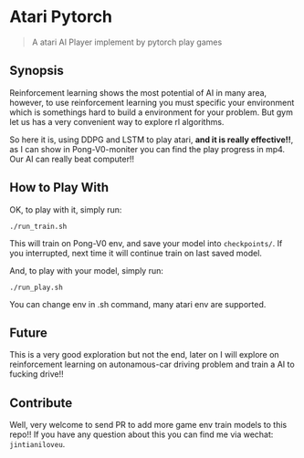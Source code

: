 # Atari Pytorch

> A atari AI Player implement by pytorch play games

## Synopsis

Reinforcement learning shows the most potential of AI in many area, however, to use reinforcement learning you must specific your environment which is somethings hard to build a environment for your problem. But gym let us has a very convenient way to explore rl algorithms.

So here it is, using DDPG and LSTM to play atari, **and it is really effective!!**, as I can show in Pong-V0-moniter you can find the play progress in mp4. Our AI can really beat computer!!

## How to Play With

OK, to play with it, simply run:
```
./run_train.sh
```
This will train on Pong-V0 env, and save your model into `checkpoints/`. If you interrupted, next time it will continue train on last saved model.

And, to play with your model, simply run:
```
./run_play.sh
```

You can change env in .sh command, many atari env are supported.

## Future

This is a very good exploration but not the end, later on I will explore on reinforcement learning on autonamous-car driving problem and train a AI to fucking drive!!

## Contribute

Well, very welcome to send PR to add more game env train models to this repo!!
If you have any question about this you can find me via wechat: `jintianiloveu`.
